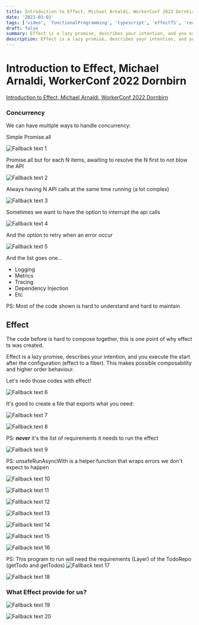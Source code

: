 ```yaml
---
title: Introduction to Effect, Michael Arnaldi, WorkerConf 2022 Dornbirn
date: '2023-03-01'
tags: ['video', 'functionalProgramming', 'typescript', 'effectTS', 'read', 'withResume']
draft: false
summary: Effect is a lazy promise, describes your intention, and you execute the start after the configuration (effect to a fiber)....
description: Effect is a lazy promise, describes your intention, and you execute the start after the configuration (effect to a fiber)....
---
```


# Introduction to Effect, Michael Arnaldi, WorkerConf 2022 Dornbirn

[Introduction to Effect, Michael Arnaldi, WorkerConf 2022 Dornbirn](https://www.youtube.com/watch?v=zrNr3JVUc8I)

### Concurrency

We can have multiple ways to handle concurrency:

Simple Promise.all

![Fallback text 1](/static/assets/pasted-image-20230228212835.png)

Promise.all but for each N items, awaiting to resolve the N first to not blow the API

![Fallback text 2](/static/assets/pasted-image-20230228212852.png)

Always having N API calls at the same time running (a lot complex)

![Fallback text 3](/static/assets/pasted-image-20230228205546.png)

Sometimes we want to have the option to interrupt the api calls

![Fallback text 4](/static/assets/pasted-image-20230228213004.png)

And the option to retry when an error occur

![Fallback text 5](/static/assets/pasted-image-20230228213143.png)

And the list goes one...

- Logging
- Metrics
- Tracing
- Dependency Injection
- Etc

PS: Most of the code shown is hard to understand and hard to maintain

## Effect

The code before is hard to compose together, this is one point of why effect ts was created.

Effect is a lazy promise, describes your intention, and you execute the start after the configuration (effect to a fiber). This makes possible composability and higher order behaviour.

Let's redo those codes with effect!

![Fallback text 6](/static/assets/pasted-image-20230301211715.png)

It's good to create a file that exports what you need:

![Fallback text 7](/static/assets/pasted-image-20230301212257.png)

![Fallback text 8](/static/assets/pasted-image-20230301212733.png)

PS: _**never**_ it's the list of requirements it needs to run the effect

![Fallback text 9](/static/assets/pasted-image-20230301214428.png)

PS: unsafeRunAsyncWith is a helper function that wraps errors we don't expect to happen

![Fallback text 10](/static/assets/pasted-image-20230301215752.png)

![Fallback text 11](/static/assets/pasted-image-20230301220100.png)

![Fallback text 12](/static/assets/pasted-image-20230301220219.png)

![Fallback text 13](/static/assets/pasted-image-20230301220849.png)

![Fallback text 14](/static/assets/pasted-image-20230301221049.png)

![Fallback text 15](/static/assets/pasted-image-20230301221247.png)

![Fallback text 16](/static/assets/pasted-image-20230301221430.png)

PS: This program to run will need the requirements (Layer) of the TodoRepo (getTodo and getTodos)
![Fallback text 17](/static/assets/pasted-image-20230301221649.png)

![Fallback text 18](/static/assets/pasted-image-20230301221742.png)

### What Effect provide for us?

![Fallback text 19](/static/assets/pasted-image-20230301221921.png)

![Fallback text 20](/static/assets/pasted-image-20230301222034.png)